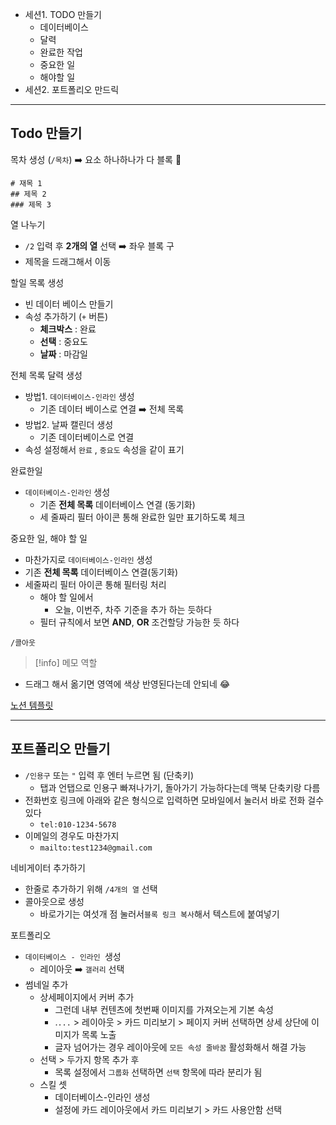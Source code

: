 - 세션1. TODO 만들기
	- 데이터베이스
	- 달력
	- 완료한 작업
	- 중요한 일
	- 해야할 일
- 세션2. 포트폴리오 만드릭


---

## Todo 만들기

목차 생성 (`/목차`) ➡️ 요소 하나하나가 다 블록 🧱
```text
# 재목 1
## 제목 2
### 제목 3 
```


열 나누기 
- `/2` 입력 후 **2개의 열** 선택 ➡️ 좌우 블록 구
-  제목을 드래그해서 이동

할일 목록 생성 
- 빈 데이터 베이스 만들기 
- 속성 추가하기 (`+` 버튼)
	- **체크박스** : 완료 
	- **선택** : 중요도
	- **날짜** : 마감일

전체 목록 달력 생성 
- 방법1. `데이터베이스-인라인` 생성
	- 기존 데이터 베이스로 연결 ➡️ 전체 목록 
- 방법2. 날짜 캘린더 생성 
	- 기존 데이터베이스로 연결 
- 속성 설정해서 `완료` , `중요도` 속성을 같이 표기


완료한일 
- `데이터베이스-인라인` 생성 
	- 기존 **전체 목록** 데이터베이스 연결 (동기화)
	- 세 줄짜리 필터 아이콘 통해 완료한 일만 표기하도록 체크

중요한 일, 해야 할 일
- 마찬가지로 `데이터베이스-인라인` 생성 
- 기존 **전체 목록** 데이터베이스 연결(동기화)
- 세줄짜리 필터 아이콘 통해 필터링 처리
	- 해야 할 일에서 
		- 오늘, 이번주, 차주 기준을 추가 하는 듯하다
	- 필터 규칙에서 보면 **AND**, **OR** 조건할당 가능한 듯 하다

`/콜아웃`
> [!info] 메모 역할
- 드래그 해서 옮기면 영역에 색상 반영된다는데 안되네 😂

[노션 템플릿](https://www.notion.com/ko/templates)



---

## 포트폴리오 만들기
- `/인용구` 또는 `"` 입력 후 엔터 누르면 됨 (단축키)
	- 탭과 언탭으로 인용구 빠져나가기, 돌아가기 가능하다는데 맥북 단축키랑 다름 
- 전화번호 링크에 아래와 같은 형식으로 입력하면 모바일에서 눌러서 바로 전화 걸수 있다
	- `tel:010-1234-5678`
- 이메일의 경우도 마찬가지
	- `mailto:test1234@gmail.com`

네비게이터 추가하기
- 한줄로 추가하기 위해 `/4개의 열` 선택
- 콜아웃으로 생성 
	- 바로가기는 여섯개 점 눌러서`블록 링크 복사`해서 텍스트에 붙여넣기 

포트폴리오
- `데이터베이스 - 인라인 `생성
	- 레이아웃 ➡️ `갤러리` 선택
- 썸네일 추가
	- 상세페이지에서 커버 추가
		- 그런데 내부 컨텐츠에 첫번째 이미지를 가져오는게 기본 속성
		- .`...` > 레이아웃 > 카드 미리보기 > 페이지 커버 선택하면 상세 상단에 이미지가 목록 노출
		- 글자 넘어가는 경우 레이아웃에 `모든 속성 줄바꿈` 활성화해서 해결 가능
	- 선택 > 두가지 항목 추가 후 
		- 목록 설정에서 `그룹화`  선택하면 `선택` 항목에 따라 분리가 됨
	- 스킬 셋
		- 데이터베이스-인라인 생성
		- 설정에 카드 레이아웃에서 카드 미리보기 > 카드 사용안함 선택